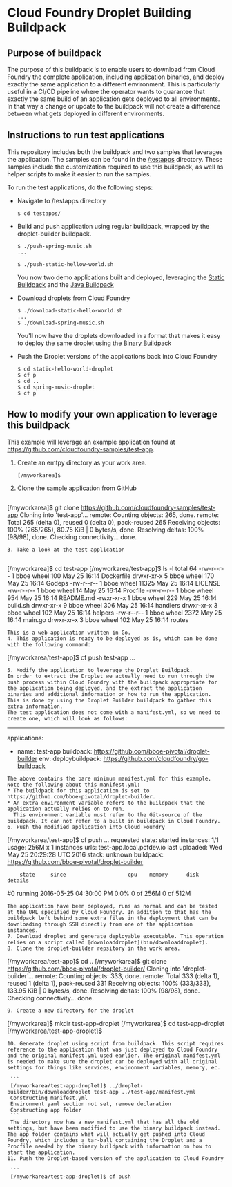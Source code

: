 # Cloud Foundry Droplet Building Buildpack
## Purpose of buildpack
The purpose of this buildpack is to enable users to download from Cloud Foundry the complete application, including application binaries, and deploy exactly the same application to a different environment. This is particularly useful in a CI/CD pipeline where the operator wants to guarantee that exactly the same build of an application gets deployed to all environments. In that way a change or update to the buildpack will not create a difference between what gets deployed in different environments.

## Instructions to run test applications
This repository includes both the buildpack and two samples that leverages the application. The samples can be found in the [/testapps](/testapps) directory. These samples include the customization required to use this buildpack, as well as helper scripts to make it easier to run the samples.

To run the test applications, do the following steps:
* Navigate to /testapps directory

  ```
  $ cd testapps/
  ```
* Build and push application using regular buildpack, wrapped by the droplet-builder buildpack.
  
  ```
  $ ./push-spring-music.sh
  ...
  
  $ ./push-static-hellow-world.sh
  ```
  You now two demo applications built and deployed, leveraging the [Static Buildpack](https://github.com/cloudfoundry/staticfile-buildpack) and the [Java Buildpack](https://github.com/cloudfoundry/java-buildpack)
* Download droplets from Cloud Foundry

  ```
  $ ./download-static-hello-world.sh
  ...
  $ ./download-spring-music.sh
  ```
  You'll now have the droplets downloaded in a format that makes it easy to deploy the same droplet using the [Binary Buildpack](https://github.com/cloudfoundry/binary-buildpack)
* Push the Droplet versions of the applications back into Cloud Foundry

  ```
  $ cd static-hello-world-droplet
  $ cf p
  $ cd ..
  $ cd spring-music-droplet
  $ cf p
  ```
  
## How to modify your own application to leverage this buildpack
This example will leverage an example application found at https://github.com/cloudfoundry-samples/test-app.

1. Create an emtpy directory as your work area.

   ```
   [/myworkarea]$
   ```
2. Clone the sample application from GitHub

   ```
  [/myworkarea]$ git clone https://github.com/cloudfoundry-samples/test-app
  Cloning into 'test-app'...
  remote: Counting objects: 265, done.
  remote: Total 265 (delta 0), reused 0 (delta 0), pack-reused 265
  Receiving objects: 100% (265/265), 80.75 KiB | 0 bytes/s, done.
  Resolving deltas: 100% (98/98), done.
  Checking connectivity... done.
  ```
3. Take a look at the test application
   
   ```
   [/myworkarea]$ cd test-app
   [/myworkarea/test-app]$ ls -l
   total 64
   -rw-r--r--  1 bboe  wheel    100 May 25 16:14 Dockerfile
   drwxr-xr-x  5 bboe  wheel    170 May 25 16:14 Godeps
   -rw-r--r--  1 bboe  wheel  11325 May 25 16:14 LICENSE
   -rw-r--r--  1 bboe  wheel     14 May 25 16:14 Procfile
   -rw-r--r--  1 bboe  wheel    954 May 25 16:14 README.md
   -rwxr-xr-x  1 bboe  wheel    229 May 25 16:14 build.sh
   drwxr-xr-x  9 bboe  wheel    306 May 25 16:14 handlers
   drwxr-xr-x  3 bboe  wheel    102 May 25 16:14 helpers
   -rw-r--r--  1 bboe  wheel   2372 May 25 16:14 main.go
   drwxr-xr-x  3 bboe  wheel    102 May 25 16:14 routes
   ```
   This is a web application written in Go.
4. This application is ready to be deployed as is, which can be done with the following command:

   ```
   [/myworkarea/test-app]$ cf push test-app
   ...
   ```
5. Modify the application to leverage the Droplet Buildpack.
   In order to extract the Droplet we actually need to run through the push process within Cloud Foundry with the buildpack appropriate for the application being deployed, and the extract the application binaries and additional information on how to run the application.
   This is done by using the Droplet Builder buildpack to gather this extra information.
   The test application does not come with a manifest.yml, so we need to create one, which will look as follows:
   
   ```
   ---
   applications:
   - name: test-app
      buildpack: https://github.com/bboe-pivotal/droplet-builder
      env:
        deploybuildpack: https://github.com/cloudfoundry/go-buildpack
   ```
   The above contains the bare minimum manifest.yml for this example.
   Note the following about this manifest.yml:
   * The buildpack for this application is set to https://github.com/bboe-pivotal/droplet-builder.
   * An extra environment variable refers to the buildpack that the application actually relies on to run.
     This environment variable must refer to the Git-source of the buildpack. It can not refer to a built in buildpack in Cloud Foundry.
6. Push the modified application into Cloud Foundry

   ```
   [/myworkarea/test-app]$ cf push
   ...
   requested state: started
   instances: 1/1
   usage: 256M x 1 instances
   urls: test-app.local.pcfdev.io
   last uploaded: Wed May 25 20:29:28 UTC 2016
   stack: unknown
   buildpack: https://github.com/bboe-pivotal/droplet-builder

        state     since                    cpu    memory      disk        details
   #0   running   2016-05-25 04:30:00 PM   0.0%   0 of 256M   0 of 512M
   ```
   The application have been deployed, runs as normal and can be tested at the URL specified by Cloud Foundry. In addition to that has the buildpack left behind some extra files in the deployment that can be downloading through SSH directly from one of the application instances.
7. Download droplet and generate deployable executable. This operation relies on a script called [downloaddroplet](bin/downloaddroplet). 
8. Clone the droplet-builder repsitory in the work area.

   ```
   [/myworkarea/test-app]$ cd ..
   [/myworkarea]$ git clone https://github.com/bboe-pivotal/droplet-builder/
   Cloning into 'droplet-builder'...
   remote: Counting objects: 333, done.
   remote: Total 333 (delta 1), reused 1 (delta 1), pack-reused 331
   Receiving objects: 100% (333/333), 133.95 KiB | 0 bytes/s, done.
   Resolving deltas: 100% (98/98), done.
   Checking connectivity... done.
   ```
9. Create a new directory for the droplet

   ```
   [/myworkarea]$ mkdir test-app-droplet
   [/myworkarea]$ cd test-app-droplet
   [/myworkarea/test-app-droplet]$
   ```
10. Generate droplet using script from buildpack. This script requires reference to the application that was just deployed to Cloud Foundry and the original manifest.yml used earlier. The original manifest.yml is needed to make sure the droplet can be deployed with all original settings for things like services, environment variables, memory, ec.
    
    ```
    [/myworkarea/test-app-droplet]$ ../droplet-builder/bin/downloaddroplet test-app ../test-app/manifest.yml
    Constructing manifest.yml
    Environment yaml section not set, remove declaration
    Constructing app folder
    ```
    The directory now has a new manifest.yml that has all the old settings, but have been modified to use the binary buildpack instead. The app folder contains what will actually get pushed into Cloud Foundry, which includes a tar-ball containing the Droplet and a Procfile needed by the binary buildpack with information on how to start the application.
11. Push the Droplet-based version of the application to Cloud Foundry

    ```
    [/myworkarea/test-app-droplet]$ cf push
    
